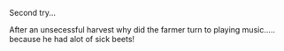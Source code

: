 Second try...

After an unsecessful harvest why did the farmer turn to playing music.....
because he had alot of sick beets!

